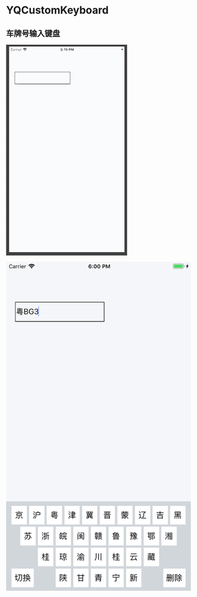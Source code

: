 # YQCustomKeyboard

## 车牌号输入键盘
![YQCustomKeyboard_demo.gif](https://raw.githubusercontent.com/yqing0115/YQCustomKeyboard/master/YQCustomKeyboard_demo.gif)  

![ScreenShot_iPhone6sPlus_YQCustomKeyboard.png](https://raw.githubusercontent.com/yqing0115/YQCustomKeyboard/master/ScreenShot_iPhone6sPlus_YQCustomKeyboard.png)

